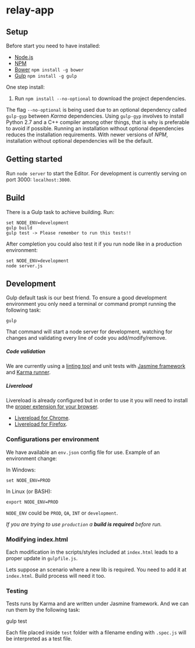 # relay-app

## Setup

Before start you need to have installed:

* [Node.js](https://nodejs.org/download/)
* [NPM](https://www.npmjs.com/)
* [Bower](http://bower.io/) `npm install -g bower`
* [Gulp](http://gulpjs.com/) `npm install -g gulp`

One step install:

1. Run `npm install --no-optional` to download the project dependencies.

The flag `--no-optional` is being used due to an optional dependency called `gulp-gyp` between *Karma* dependencies. Using `gulp-gyp` involves to install Python 2.7 and a C++ compiler among other things, that is why is preferable to avoid if possible. Running an installation without optional dependencies reduces the installation requirements. With newer versions of *NPM*, installation without optional dependencies will be the default.

## Getting started

Run `node server` to start the Editor. For development is currently serving on port 3000: `localhost:3000`.

## Build

There is a Gulp task to achieve building. Run:

    set NODE_ENV=development
    gulp build
    gulp test -> Please remember to run this tests!!
After completion you could also test it if you run node like in a production environment:

    set NODE_ENV=development
    node server.js

## Development

Gulp default task is our best friend. To ensure a good development environment you only need a terminal or command prompt running the following task:

    gulp

That command will start a node server for development, watching for changes and validating every line of code you add/modify/remove.

##### Code validation

We are currently using a [linting tool](http://jshint.com/) and unit tests with [Jasmine framework](http://jasmine.github.io/) and [Karma runner](http://karma-runner.github.io/).

##### Livereload

Livereload is already configured but in order to use it you will need to install the [proper extension for your browser](http://livereload.com/extensions/).

- [Livereload for Chrome](https://chrome.google.com/webstore/detail/livereload/jnihajbhpnppcggbcgedagnkighmdlei).
- [Livereload for Firefox](http://download.livereload.com/2.1.0/LiveReload-2.1.0.xpi).

### Configurations per environment

We have available an `env.json` config file for use. Example of an environment change:

In Windows:

    set NODE_ENV=PROD

In Linux (or BASH):

    export NODE_ENV=PROD

`NODE_ENV` could be `PROD`, `QA`, `INT` or `development`.

*If you are trying to use `production` a **build is required** before run.*

### Modifying index.html

Each modification in the scripts/styles included at `index.html` leads to a proper update in `gulpfile.js`.

Lets suppose an scenario where a new lib is required. You need to add it at `index.html`. Build process will need it too.

### Testing

Tests runs by Karma and are written under Jasmine framework. And we can run them by the following task:

  gulp test

Each file placed inside `test` folder with a filename ending with `.spec.js` will be interpreted as a test file.
